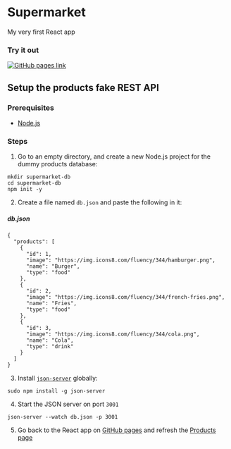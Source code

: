 # Supermarket

My very first React app

### Try it out 

[![GitHub pages link](https://img.shields.io/badge/GitHub%20Pages-222222?style=for-the-badge&logo=GitHub%20Pages&logoColor=white)](https://youssef-attai.github.io/supermarket/)

## Setup the products fake REST API

### Prerequisites

- [Node.js](https://nodejs.org/en/)

### Steps

1. Go to an empty directory, and create a new Node.js project for the dummy products database:

```
mkdir supermarket-db
cd supermarket-db
npm init -y
```

2. Create a file named `db.json` and paste the following in it:

##### db.json

```
{
  "products": [
    {
      "id": 1,
      "image": "https://img.icons8.com/fluency/344/hamburger.png",
      "name": "Burger",
      "type": "food"
    },
    {
      "id": 2,
      "image": "https://img.icons8.com/fluency/344/french-fries.png",
      "name": "Fries",
      "type": "food"
    },
    {
      "id": 3,
      "image": "https://img.icons8.com/fluency/344/cola.png",
      "name": "Cola",
      "type": "drink"
    }
  ]
}
```

3. Install [`json-server`](https://www.npmjs.com/package/json-server) globally:

```
sudo npm install -g json-server
```

4. Start the JSON server on port `3001`

```
json-server --watch db.json -p 3001
```

5. Go back to the React app on [GitHub pages](https://youssef-attai.github.io/supermarket/) and refresh the [Products page](https://youssef-attai.github.io/supermarket/products)